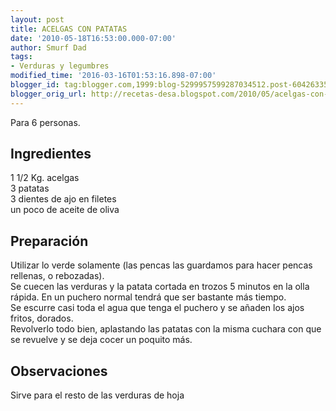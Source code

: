 ```yaml
---
layout: post
title: ACELGAS CON PATATAS
date: '2010-05-18T16:53:00.000-07:00'
author: Smurf Dad
tags:
- Verduras y legumbres
modified_time: '2016-03-16T01:53:16.898-07:00'
blogger_id: tag:blogger.com,1999:blog-5299957599287034512.post-6042633587636642483
blogger_orig_url: http://recetas-desa.blogspot.com/2010/05/acelgas-con-patatas.html
---
```


Para 6 personas.<br><h2>Ingredientes</h2><p>1 1/2 Kg. acelgas<br/>3 patatas<br/>3 dientes de ajo en filetes<br/>un poco de aceite de oliva</p><h2>Preparaci&oacute;n</h2><p>Utilizar lo verde solamente (las pencas las guardamos para hacer pencas rellenas, o rebozadas).<br/>Se cuecen las verduras y la patata cortada en trozos 5 minutos en la olla r&aacute;pida. En un puchero normal tendr&aacute; que ser bastante m&aacute;s tiempo.<br/>Se escurre casi toda el agua que tenga el puchero y se a&ntilde;aden los ajos fritos, dorados.<br/>Revolverlo todo bien, aplastando las patatas con la misma cuchara con que se revuelve y se deja cocer un poquito m&aacute;s.</p><h2>Observaciones</h2><p>Sirve para el resto de las verduras de hoja</p><br>